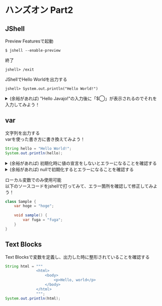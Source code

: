 # ハンズオン Part2
## JShell
Preview Featuresで起動

```shell
$ jshell --enable-preview
```

終了

```
jshell> /exit
```

JShellでHello Worldを出力する

```
jshell> System.out.println("Hello World!")
```

<details>
<summary>(余裕があれば) "Hello Javajo!"の入力後に「$◯」が表示されるのでそれを入力してみよう！</summary>

```
jshell> "Hello Javajo!"
jshell> $◯
```

</details>

## var
文字列を出力する  
varを使った書き方に書き換えてみよう！

```java
String hello = "Hello World!";
System.out.println(hello);
```

<details>
<summary>(余裕があれば) 初期化時に値の宣言をしないとエラーになることを確認する</summary>

```
jshell> var obj1
```

</details>

<details>
<summary>(余裕があれば) nullで初期化するとエラーになることを確認する</summary>

```
jshell> var obj2 = null
```

</details>

ローカル変数でのみ使用可能  
以下のソースコードをjshellで打ってみて、エラー箇所を確認して修正してみよう！

```java
class Sample {
    var hoge = "hoge";
        
    void sample() {
        var fuga = "fuga";
    }
}
```

## Text Blocks
Text Blocksで変数を定義し、出力した時に整形されていることを確認する

```java
String html = """
              <html>
                  <body>
                      <p>Hello, world</p>
                  </body>
              </html>
              """;
System.out.println(html);
```

